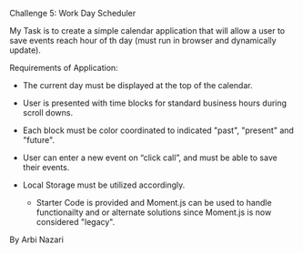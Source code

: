 
Challenge 5: Work Day Scheduler 

My Task is to create a simple calendar application that will allow a 
user to save events reach hour of th day (must run in browser and dynamically update).

Requirements of Application:

-	The current day must be displayed at the top of the calendar.
-	User is presented with time blocks for standard business hours during 
    scroll downs.
-	Each block must be color coordinated to indicated "past", "present" and "future".
-	User can enter a new event on “click call”, and must be able to save their events.
-	Local Storage must be utilized accordingly.


       - Starter Code is provided and Moment.js can be used to handle functionailty and or
         alternate solutions since Moment.js is now considered "legacy". 

By Arbi Nazari

